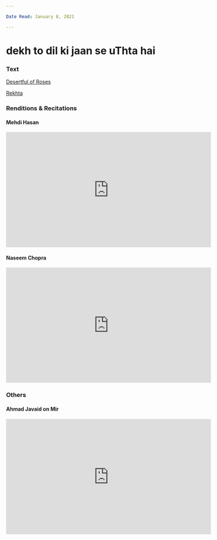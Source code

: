 ```yaml
---

Date Read: January 8, 2021

---
```


# dekh to dil ki jaan se uThta hai

### Text
[Desertful of Roses](http://www.columbia.edu/itc/mealac/pritchett/00garden/04c/0472/index_0472.html)

[Rekhta](https://www.rekhta.org/ghazals/dekh-to-dil-ki-jaan-se-uthtaa-hai-mir-taqi-mir-ghazals?lang=ur)

### Renditions & Recitations

#### Mehdi Hasan

<iframe width="560" height="315" src="https://www.youtube.com/embed/cDlwBslErTk" title="YouTube video player" frameborder="0" allow="accelerometer; autoplay; clipboard-write; encrypted-media; gyroscope; picture-in-picture" allowfullscreen></iframe>

#### Naseem Chopra

<iframe width="560" height="315" src="https://www.youtube.com/embed/lrT95dsNC0w" title="YouTube video player" frameborder="0" allow="accelerometer; autoplay; clipboard-write; encrypted-media; gyroscope; picture-in-picture" allowfullscreen></iframe>

### Others

#### Ahmad Javaid on Mir

<iframe width="560" height="315" src="https://www.youtube.com/embed/cY6CVCMe-H4" title="YouTube video player" frameborder="0" allow="accelerometer; autoplay; clipboard-write; encrypted-media; gyroscope; picture-in-picture" allowfullscreen></iframe>


